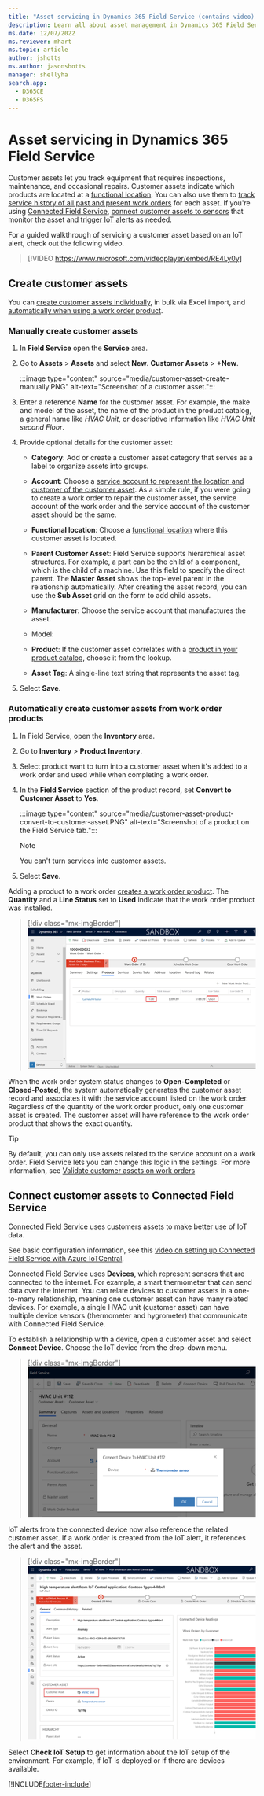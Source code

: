 ```yaml
---
title: "Asset servicing in Dynamics 365 Field Service (contains video) | MicrosoftDocs"
description: Learn all about asset management in Dynamics 365 Field Service
ms.date: 12/07/2022
ms.reviewer: mhart
ms.topic: article
author: jshotts
ms.author: jasonshotts
manager: shellyha
search.app: 
  - D365CE
  - D365FS
---
```


# Asset servicing in Dynamics 365 Field Service

Customer assets let you track equipment that requires inspections, maintenance, and occasional repairs. Customer assets indicate which products are located at a [functional location](assets-functional-location.md). You can also use them to [track service history of all past and present work orders](service-history.md) for each asset. If you're using [Connected Field Service](cfs-iot-overview.md), [connect customer assets to sensors](cfs-register-devices.md) that monitor the asset and [trigger IoT alerts](cfs-iot-alerts.md) as needed.

For a guided walkthrough of servicing a customer asset based on an IoT alert, check out the following video.

> [!VIDEO https://www.microsoft.com/videoplayer/embed/RE4Ly0y]

## Create customer assets

You can [create customer assets individually](#manually-create-customer-assets), in bulk via Excel import, and [automatically when using a work order product](#automatically-create-customer-assets-from-work-order-products).

### Manually create customer assets

1. In **Field Service** open the **Service** area.

1. Go to **Assets** > **Assets** and select **New**.  **Customer Assets** > **+New**.  

   :::image type="content" source="media/customer-asset-create-manually.PNG" alt-text="Screenshot of a customer asset.":::

1. Enter a reference **Name** for the customer asset. For example, the make and model of the asset, the name of the product in the product catalog, a general name like *HVAC Unit*, or descriptive information like *HVAC Unit second Floor*.

1. Provide optional details for the customer asset:

    - **Category**: Add or create a customer asset category that serves as a label to organize assets into groups.

    - **Account**: Choose a [service account to represent the location and customer of the customer asset](accounts.md). As a simple rule, if you were going to create a work order to repair the customer asset, the service account of the work order and the service account of the customer asset should be the same.

    - **Functional location**: Choose a [functional location](assets-functional-location.md) where this customer asset is located.

    - **Parent Customer Asset**: Field Service supports hierarchical asset structures. For example, a part can be the child of a component, which is the child of a machine. Use this field to specify the direct parent. The **Master Asset** shows the top-level parent in the relationship automatically. After creating the asset record, you can use the **Sub Asset** grid on the form to add child assets.

    - **Manufacturer**: Choose the service account that manufactures the asset.

    - Model: <!-- updated with info from luis-->

    - **Product**: If the customer asset correlates with a [product in your product catalog](create-product-or-service.md), choose it from the lookup.

    - **Asset Tag**: A single-line text string that represents the asset tag.

1. Select **Save**.  

### Automatically create customer assets from work order products  

1. In Field Service, open the **Inventory** area.

1. Go to **Inventory** > **Product Inventory**.

1. Select product want to turn into a customer asset when it's added to a work order and used while when completing a work order.

1. In the **Field Service** section of the product record, set **Convert to Customer Asset** to **Yes**.

   :::image type="content" source="media/customer-asset-product-convert-to-customer-asset.PNG" alt-text="Screenshot of a product on the Field Service tab.":::

   > [!NOTE]
   > You can't turn services into customer assets.

1. Select **Save**.

Adding a product to a work order [creates a work order product](create-product-or-service.md#add-a-product-or-service-to-a-work-order). The **Quantity** and a  **Line Status** set to **Used** indicate that the work order product was installed. 
> [!div class="mx-imgBorder"]
> ![Screenshot of a work order on the Product tab showing the quantity and line status of a product.](./media/customer-asset-product-used.png)

When the work order system status changes to **Open-Completed** or **Closed-Posted**, the system automatically generates the customer asset record and associates it with the service account listed on the work order. Regardless of the quantity of the work order product, only one customer asset is created. The customer asset will have reference to the work order product that shows the exact quantity.

> [!TIP]
> By default, you can only use assets related to the service account on a work order. Field Service lets you can change this logic in the settings. For more information, see [Validate customer assets on work orders](asset-validation.md)

## Connect customer assets to Connected Field Service

[Connected Field Service](connected-field-service.md) uses customers assets to make better use of IoT data.

See basic configuration information, see this [video on setting up Connected Field Service with Azure IoTCentral](https://youtu.be/Sp7_JoXjHDk).

Connected Field Service uses **Devices**, which represent sensors that are connected to the internet. For example, a smart thermometer that can send data over the internet. You can relate devices to customer assets in a one-to-many relationship, meaning one customer asset can have many related devices. For example, a single HVAC unit (customer asset) can have multiple device sensors (thermometer and hygrometer) that communicate with Connected Field Service.

To establish a relationship with a device, open a customer asset and select **Connect Device**. Choose the IoT device from the drop-down menu.

> [!div class="mx-imgBorder"]
> ![Screenshot of a new connection showing the Connect To tab.](./media/customer-asset-connect-device.png)

IoT alerts from the connected device now also reference the related customer asset. If a work order is created from the IoT alert, it references the alert and the asset.

> [!div class="mx-imgBorder"]
> ![Screenshot of an IoT alert showing the related customer asset.](./media/customer-asset-iot-alert.png)

Select **Check IoT Setup** to get information about the IoT setup of the environment. For example, if IoT is deployed or if there are devices available.

[!INCLUDE[footer-include](../includes/footer-banner.md)]
